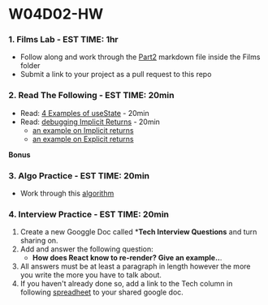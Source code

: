 # W04D02-HW

### 1. Films Lab - EST TIME: 1hr
 - Follow along and work through the [Part2](./Films/Part2.md) markdown file inside the Films folder
 - Submit a link to your project as a pull request to this repo

### 2. Read The Following - EST TIME: 20min

- Read: [4 Examples of useState](https://daveceddia.com/usestate-hook-examples/) - 20min
- Read: [debugging Implicit Returns](https://justinnoel.dev/2018/09/21/debugging-implicit-returns-in-es6/) - 20min
  - [an example on Implicit returns](https://riptutorial.com/javascript/example/17665/implicit-return)
  - [an example on Explicit returns](https://riptutorial.com/javascript/example/17666/explicit-return)

 **Bonus**
 

### 3. Algo Practice - EST TIME: 20min

- Work through this [algorithm](letter-numbers.md) 

### 4.  Interview Practice - EST TIME: 20min

1.  Create a new Googgle Doc called ***Tech Interview Questions** and turn sharing on.
2. Add and answer the following question: 
   - **How does React know to re-render? Give an example..**.
3. All answers must be at least a paragraph in length however the more you write the more you have to talk about.
4. If you haven't already done so, add a link to the Tech column in following [spreadheet](https://docs.google.com/spreadsheets/d/1S9-poFULhpext3xjNmuU1g-raZGKkFrODEACrIRFLi0/edit#gid=0) to your shared google doc.
